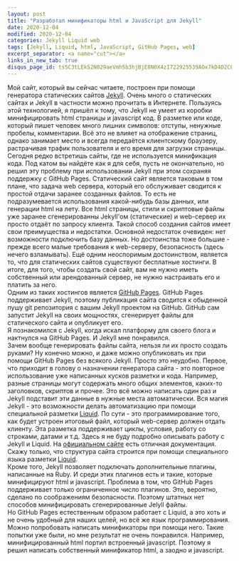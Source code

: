 ```yaml
---
layout: post
title: "Разработал минификаторы html и JavaScript для Jekyll"
date: 2020-12-04
modified: 2020-12-04
categories: Jekyll Liquid web
tags: [Jekyll, Liquid, html, JavaScript, GitHub Pages, web]
excerpt_separator: <a name="cut"></a>
links_in_new_tab: true
disqus_page_id: ts5C3tLEk52N029aeVmh5b3hjBjE8N0X4zI722925539AOx7kD4D2C8T92T542Ec
---
```

Мой сайт, который вы сейчас читаете, построен при помощи генератора статических сайтов [Jekyll](https://jekyllrb.com/). Очень много о статических сайтах и Jekyll в частности можно прочитать в Интернете. Пользуясь этой технологией, я пришёл к тому, что Jekyll не умеет из коробки минифицировать html страницы и javascript код. В разметке или коде, который пишет человек много лишних символов: отступы, ненужные пробелы, комментарии. Всё это не влияет на отображение страниц, однако занимает место и всегда передаётся клиентскому браузеру, растрачивая трафик пользователя и его время для загрузки страницы. Сегодня редко встретишь сайты, где не используется минификация кода. Под катом вы найдёте как я для себя, пусть не окончательно, но решил эту проблему при использовании Jekyll при этом сохраняя поддержку с GitHub Pages.
<a name="cut"></a>
Статический сайт является таковым в том плане, что задача web сервера, который его обслуживает сводится к простой отдачи заранее созданных файлов. То есть не подразумевается использования какой-нибудь базы данных, или генерации html на лету. Все html страницы, стили и скриптовые файлы уже заранее сгенерированны Jekyll'ом (статические) и web-сервер их просто отдаёт по запросу клиента. Такой способ создания сайтов имеет свои преимущества и недостатки. Основной недостаток очевиден: нет возможности подключить базу данных. Но достоинства тоже большие - прежде всего малые требования к web-серверу, безопасность (здесь нечего взламывать). Ещё одним неоспоримым достоинством, является то, что для статических сайтов существуют бесплатные хостинги. В итоге, для того, чтобы создать свой сайт, вам не нужно иметь собственный или арендованный сервер, не нужно настраивать его и платить за него.  
Одним из таких хостингов является [GitHub Pages](https://pages.github.com/). GitHub Pages поддерживает Jekyll, поэтому публикация сайта сводится к обыденной пушу git репозитория с вашим Jekyll проектом на GitHub. GitHub сам запустит Jekyll на своих мощностях, сгенерирует файлы для статического сайта и опубликует его.  
Я познакомился с Jekyll, когда искал платформу для своего блога и нактнулся на GitHub Pages. И Jekyll мне понравился.  
Зачем вообще генерировать файлы сайта, нельзя ли их просто создать руками? Ну конечно можно, и даже можно опубликовать их при помощи GitHub Pages без всякого Jekyll. Просто это неудобно. Первое, что приходит в голову о назначении генератора сайта - это повторное использование уже написанных кусков разметки и кода. Например, разные страницы могут содержать много общих элементов, каких-то заголовков, скриптов и прочее. Это всё можно написать один раз и Jekyll подставит эти данные в нужные места автоматически. Вся магия Jekyll - это возможности делать автоматизацию при помощи специальной разметки [Liquid](https://shopify.github.io/liquid/). По сути - это программирование того, как будет устроен итоговый файл, который web-сервер должен отдать клиенту. Эта разметка поддерживает циклы, условия, работу со строками, датами и т.д. Здесь я не буду подробно описывать работу с Jekyll и Liquid. На [официальном сайте](https://jekyllrb.com/) есть отличная документация. Скажу только, что структура сайта строится при помощи специального языка разметки [Liquid](https://shopify.github.io/liquid/).  
Кроме того, Jekyll позволяет подключать дополнительные плагины, написанные на Ruby. И среди этих плагинов есть и такие, которые минифицируют html и javascript. Проблема в том, что GitHub Pages поддерживает только ограниченное число плагинов. Это, вероятно, сделано по соображениям безопасности. Поэтому штатных нет способов минифицировать сгенерированные Jelyll файлы.  
Но GitHub Pages естественным образом работает с Liquid, а это хоть и не очень удобный для наших целей, но всё же язык программирования. Можно попробовать написать минификаторы при помощи него. Такие попытки уже были, но мне результат не очень понравился. Например, минифицированный html портил встроенный javascript. Поэтому я решил написать собственный минификатор html, а заодно и javascript.